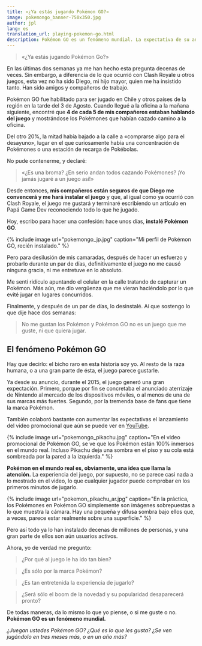 ```yaml
---
title: «¿Ya estás jugando Pokémon GO?»
image: pokemongo_banner-750x350.jpg
author: jpl
lang: es
translation_url: playing-pokemon-go.html
description: Pokémon GO es un fenómeno mundial. La expectativa de su anuncio y video promocional, y el lanzamiento y su tremenda popularidad.
---
```


> «¿Ya estás jugando Pokémon Go?»

En las últimas dos semanas ya me han hecho esta pregunta decenas de veces. Sin embargo, a diferencia de lo que ocurrió con Clash Royale u otros juegos, esta vez no ha sido Diego, mi hijo mayor, quien me ha insistido tanto. Han sido amigos y compañeros de trabajo.

Pokémon GO fue habilitado para ser jugado en Chile y otros países de la región en la tarde del 3 de Agosto. Cuando llegué a la oficina a la mañana siguiente, encontré que **4 de cada 5 de mis compañeros estaban hablando del juego** y mostrándose los Pokémones que habían cazado camino a la oficina.

Del otro 20%, la mitad había bajado a la calle a «comprarse algo para el desayuno», lugar en el que curiosamente había una concentración de Pokémones o una estación de recarga de Pokébolas.

No pude contenerme, y declaré:

> «¿Es una broma? ¿En serio andan todos cazando Pokémones? ¡Yo jamás jugaré a un juego así!»

Desde entonces, **mis compañeros están seguros de que Diego me convencerá y me hará instalar el juego** y que, al igual como ya ocurrió con Clash Royale, el juego me gustará y terminaré escribiendo un artículo en Papá Game Dev reconociendo todo lo que he jugado.

Hoy, escribo para hacer una confesión: hace unos días, **instalé Pokémon GO**.

{% include image url="pokemongo_jp.jpg" caption="Mi perfil de Pokémon GO, recién instalado." %}

Pero para desilusión de mis camaradas, después de hacer un esfuerzo y probarlo durante un par de días, definitivamente el juego no me causó ninguna gracia, ni me entretuve en lo absoluto.

Me sentí ridículo apuntando el celular en la calle tratando de capturar un Pokémon. Más aún, me dio vergüenza que me vieran haciéndolo por lo que evité jugar en lugares concurridos.

Finalmente, y después de un par de días, lo desinstalé. Aí que sostengo lo que dije hace dos semanas:

> No me gustan los Pokémon y Pokémon GO no es un juego que me guste, ni que quiera jugar.

## El fenómeno Pokémon GO

Hay que decirlo: el bicho raro en esta historia soy yo. Al resto de la raza humana, o a una gran parte de ésta, el juego parece gustarle.

Ya desde su anuncio, durante el 2015, el juego generó una gran expectación. Primero, porque por fin se concretaba el anunciado aterrizaje de Nintendo al mercado de los dispositivos móviles, o al menos de una de sus marcas más fuertes. Segundo, por la tremenda base de fans que tiene la marca Pokémon.

También colaboró bastante con aumentar las expectativas el lanzamiento del video promocional que aún se puede ver en [YouTube](https://www.youtube.com/watch?v=2sj2iQyBTQs).

{% include image url="pokemongo_pikachu.jpg" caption="En el video promocional de Pokémon GO, se ve que los Pokémon están 100% inmersos en el mundo real. Incluso Pikachu deja una sombra en el piso y su cola está sombreada por la pared a la izquierda." %}

**Pokémon en el mundo real es, obviamente, una idea que llama la atención.** La experiencia del juego, por supuesto, no se parece casi nada a lo mostrado en el video, lo que cualquier jugador puede comprobar en los primeros minutos de jugarlo.

{% include image url="pokemon_pikachu_ar.jpg" caption="En la práctica, los Pokémones en Pokémon GO simplemente son imágenes sobrepuestas a lo que muestra la cámara. Hay una pequeña y difusa sombra bajo ellos que, a veces, parece estar realmente sobre una superficie." %}

Pero así todo ya lo han instalado decenas de millones de personas, y una gran parte de ellos son aún usuarios activos.

Ahora, yo de verdad me pregunto:

> ¿Por qué al juego le ha ido tan bien?

> ¿Es sólo por la marca Pokémon?

> ¿Es tan entretenida la experiencia de jugarlo?

> ¿Será sólo el boom de la novedad y su popularidad desaparecerá pronto?

De todas maneras, da lo mismo lo que yo piense, o si me guste o no. **Pokémon GO es un fenómeno mundial.**

*¿Juegan ustedes Pokémon GO? ¿Qué es lo que les gusta? ¿Se ven jugándolo en tres meses más, o en un año más?*
